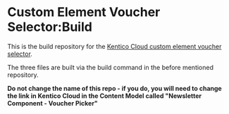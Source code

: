 # Custom Element Voucher Selector:Build

This is the build repository for the [Kentico Cloud custom element voucher selector](https://github.com/emakina-cee-oss/kentico-cloud-custom-element-devkit-voucher-selector).

The three files are built via the build command in the before mentioned repository.

**Do not change the name of this repo - if you do, you will need to change the link in Kentico Cloud in the Content Model called "Newsletter Component - Voucher Picker"**
